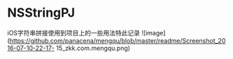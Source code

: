 # NSStringPJ
iOS字符串拼接使用到项目上的一些用法特此记录
![image](https://github.com/panacena/mengqu/blob/master/readme/Screenshot_2016-07-10-22-17- 15_zkk.com.mengqu.png)
